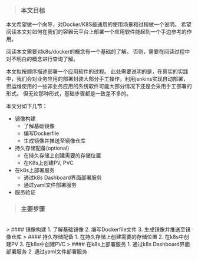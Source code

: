 
> ### 本文目标

本文希望做一个向导，对Docker/K8S最通用的使用场景和过程做一个说明。 希望阅读本文对如何在我们的容器云平台上部署一个应用软件能起到一个手边参考的作用。

阅读本文需要对k8s/docker的概念有一个基础的了解。 否则，需要在阅读过程中对不明白的概念进行查询了解。

本文拟按顺序描述部署一个应用软件的过程。 此处需要说明的是，在真实的实践中，我们会对业务应用的部署封装大部分手工操作，利用jenkins实现自动部署，但运维使用的一些非业务应用的系统软件可能大部分情况下还是会采用手工部署的形式。 但无论那种形式，基础步骤都是一致差不多的。

本文分如下几节：
- 镜像构建
  - 了解基础镜像
  - 编写Dockerfile
  - 生成镜像并推送至镜像仓库
- 持久存储配备(optional)
  - 在持久存储上创建需要的存储位置
  - 在K8s上创建PV, PVC
- 在k8s上部署服务
  - 通过k8s Dashboard界面部署服务
  - 通过yaml文件部署服务
- 服务验证

> ### 主要步骤
<br>
> #### 镜像构建
1. 了解基础镜像
2. 编写Dockerfile文件
3. 生成镜像并推送至镜像仓库
> #### 持久存储配备
1. 在持久存储上创建需要的存储位置
2. 在k8s中创建PV
3. 在k8s中创建PVC
> #### 在k8s上部署服务
1. 通过k8s Dashboard界面部署服务
2. 通过yaml文件部署服务
